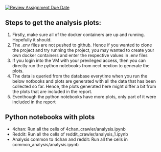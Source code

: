 [![Review Assignment Due Date](https://classroom.github.com/assets/deadline-readme-button-22041afd0340ce965d47ae6ef1cefeee28c7c493a6346c4f15d667ab976d596c.svg)](https://classroom.github.com/a/MolMMnYF)



## Steps to get the analysis plots:
1) Firstly, make sure all of the docker containers are up and running. Hopefully it should.
2) The .env files are not pushed to github. Hence if you wanted to clone the project and 
try running the project, you may wanted to create your own docker containers and enter the 
respective values in .env files
3) If you login into the VM with your previleged access, then you can directly run the python notebooks from nect nextion to generate the plots. 
4) The data is queried from the database everytime when you run the below notbooks and 
plots are generated with all the data that has been collected so far. Hence, the plots 
generated here might differ a bit from the plots that are included in the report. 
5) Eventhough the python notebooks have more plots, only part of it were included in the report

## Python notebooks with plots
- 4chan: Run all the cells of 4chan_crawler/analysis.ipynb
- Reddit: Run all the cells of reddit_crawler/analysis_1.ipynb
- Analysis common to 4chan and reddit: Run all the cells in common_analysis/analysis.ipynb